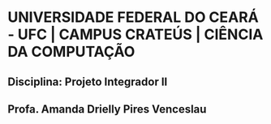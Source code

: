 # UNIVERSIDADE FEDERAL DO CEARÁ - UFC | CAMPUS CRATEÚS | CIÊNCIA DA COMPUTAÇÃO

## Disciplina: Projeto Integrador II
## Profa. Amanda Drielly Pires Venceslau
